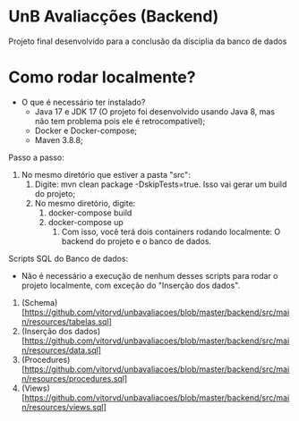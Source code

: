 # UnB Avaliacções (Backend)
Projeto final desenvolvido para a conclusão da disciplia da banco de dados

# Como rodar localmente?

- O que é necessário ter instalado?
  - Java 17 e JDK 17 (O projeto foi desenvolvido usando Java 8, mas não tem problema pois ele é retrocompatível);
  - Docker e Docker-compose;
  - Maven 3.8.8;

Passo a passo:
1. No mesmo diretório que estiver a pasta "src":
   1. Digite: mvn clean package -DskipTests=true. Isso vai gerar um build do projeto;
   2. No mesmo diretório, digite:
      1. docker-compose build
      2. docker-compose up
         1. Com isso, você terá dois containers rodando localmente: O backend do projeto e o banco de dados.

Scripts SQL do Banco de dados:
- Não é necessário a execução de nenhum desses scripts para rodar o projeto localmente, com exceção do "Inserção dos dados".
1. (Schema)[https://github.com/vitorvd/unbavaliacoes/blob/master/backend/src/main/resources/tabelas.sql]
2. (Inserção dos dados)[https://github.com/vitorvd/unbavaliacoes/blob/master/backend/src/main/resources/data.sql]
3. (Procedures)[https://github.com/vitorvd/unbavaliacoes/blob/master/backend/src/main/resources/procedures.sql]
4. (Views)[https://github.com/vitorvd/unbavaliacoes/blob/master/backend/src/main/resources/views.sql]

